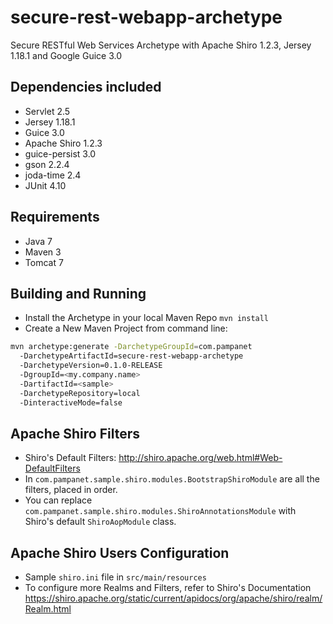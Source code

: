 secure-rest-webapp-archetype
============================

Secure RESTful Web Services Archetype with Apache Shiro 1.2.3, Jersey 1.18.1 and Google Guice 3.0

Dependencies included
---------------------
- Servlet 2.5
- Jersey 1.18.1
- Guice 3.0
- Apache Shiro 1.2.3
- guice-persist 3.0
- gson 2.2.4
- joda-time 2.4
- JUnit 4.10

Requirements
------------
- Java 7
- Maven 3
- Tomcat 7

Building and Running
---------------------
- Install the Archetype in your local Maven Repo `mvn install`
- Create a New Maven Project from command line:
```bash
mvn archetype:generate -DarchetypeGroupId=com.pampanet 
  -DarchetypeArtifactId=secure-rest-webapp-archetype 
  -DarchetypeVersion=0.1.0-RELEASE 
  -DgroupId=<my.company.name> 
  -DartifactId=<sample> 
  -DarchetypeRepository=local 
  -DinteractiveMode=false
```

Apache Shiro Filters
--------------------
- Shiro's Default Filters: http://shiro.apache.org/web.html#Web-DefaultFilters
- In <code>com.pampanet.sample.shiro.modules.BootstrapShiroModule</code> are all the filters, placed in order.
- You can replace <code>com.pampanet.sample.shiro.modules.ShiroAnnotationsModule</code> with Shiro's default <code>ShiroAopModule</code> class.

Apache Shiro Users Configuration
--------------------------------
- Sample <code>shiro.ini</code> file in <code>src/main/resources</code>
- To configure more Realms and Filters, refer to Shiro's Documentation https://shiro.apache.org/static/current/apidocs/org/apache/shiro/realm/Realm.html
